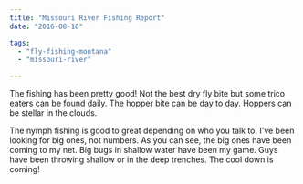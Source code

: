 ```yaml
---
title: "Missouri River Fishing Report"
date: "2016-08-16"

tags: 
  - "fly-fishing-montana"
  - "missouri-river"

---
```


The fishing has been pretty good! Not the best dry fly bite but some trico eaters can be found daily. The hopper bite can be day to day. Hoppers can be stellar in the clouds.

The nymph fishing is good to great depending on who you talk to. I've been looking for big ones, not numbers. As you can see, the big ones have been coming to my net. Big bugs in shallow water have been my game. Guys have been throwing shallow or in the deep trenches. The cool down is coming!
